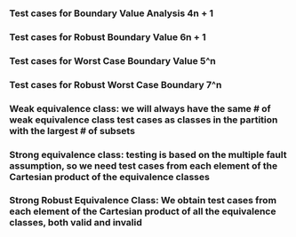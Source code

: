 ### Test cases for Boundary Value Analysis 4n + 1

### Test cases for Robust Boundary Value 6n + 1

### Test cases for Worst Case Boundary Value 5^n

### Test cases for Robust Worst Case Boundary 7^n

### Weak equivalence class: we will always have the same # of weak equivalence class test cases as classes in the partition with the largest # of subsets

### Strong equivalence class: testing is based on the multiple fault assumption, so we need test cases from each element of the Cartesian product of the equivalence classes

### Strong Robust Equivalence Class: We obtain test cases from each element of the Cartesian product of all the equivalence classes, both valid and invalid
